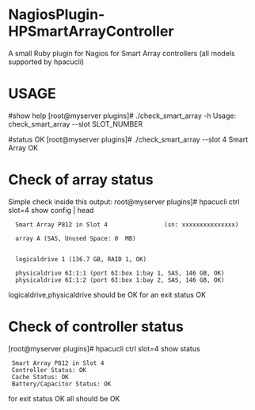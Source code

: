 NagiosPlugin-HPSmartArrayController
===================================

A small Ruby plugin for Nagios for Smart Array controllers (all models supported by hpacucli)

USAGE
===================================
#show help
[root@myserver plugins]# ./check_smart_array -h
Usage: check_smart_array --slot SLOT_NUMBER 



#status OK
[root@myserver plugins]# ./check_smart_array --slot 4
    Smart Array OK




Check of array status
=====================

Simple check inside this output:
root@myserver plugins]#  hpacucli ctrl  slot=4  show config | head

      Smart Array P812 in Slot 4                (sn: xxxxxxxxxxxxxxx)

      array A (SAS, Unused Space: 0  MB)


      logicaldrive 1 (136.7 GB, RAID 1, OK)

      physicaldrive 6I:1:1 (port 6I:box 1:bay 1, SAS, 146 GB, OK)
      physicaldrive 6I:1:2 (port 6I:box 1:bay 2, SAS, 146 GB, OK)


logicaldrive,physicaldrive should be OK for an exit status OK

Check of controller status
==========================

[root@myserver plugins]#  hpacucli ctrl  slot=4  show status

     Smart Array P812 in Slot 4
     Controller Status: OK
     Cache Status: OK
     Battery/Capacitor Status: OK


for exit status OK all should be OK





